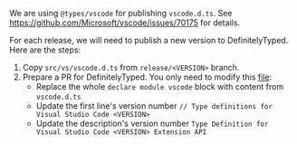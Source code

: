 We are using `@types/vscode` for publishing `vscode.d.ts`. See https://github.com/Microsoft/vscode/issues/70175 for details.

For each release, we will need to publish a new version to DefinitelyTyped. Here are the steps:

1. Copy `src/vs/vscode.d.ts` from `release/<VERSION>` branch.
2. Prepare a PR for DefinitelyTyped. You only need to modify this [file](https://github.com/DefinitelyTyped/DefinitelyTyped/blob/master/types/vscode/index.d.ts):
    - Replace the whole `declare module vscode` block with content from `vscode.d.ts`
    - Update the first line's version number `// Type definitions for Visual Studio Code <VERSION>`
    - Update the description's version number `Type Definition for Visual Studio Code <VERSION> Extension API`